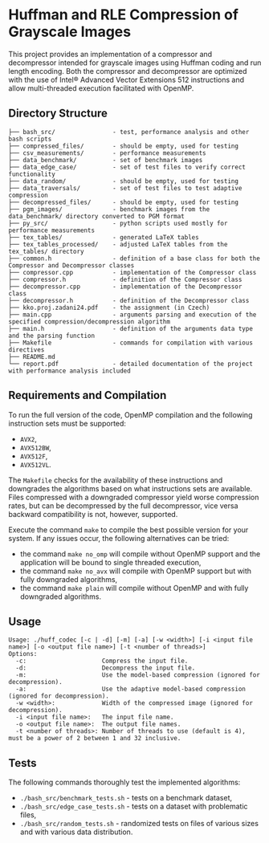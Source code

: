 # Huffman and RLE Compression of Grayscale Images
This project provides an implementation of a compressor and decompressor intended for grayscale images using Huffman coding and run length encoding. Both the compressor and decompressor are optimized with the use of Intel® Advanced Vector Extensions 512 instructions and allow multi-threaded execution facilitated with OpenMP.

## Directory Structure
```
├── bash_src/                - test, performance analysis and other bash scripts
├── compressed_files/        - should be empty, used for testing 
├── csv_measurements/        - performance measurements
├── data_benchmark/          - set of benchmark images
├── data_edge_case/          - set of test files to verify correct functionality
├── data_random/             - should be empty, used for testing
├── data_traversals/         - set of test files to test adaptive compression
├── decompressed_files/      - should be empty, used for testing
├── pgm_images/              - benchmark images from the data_benchmark/ directory converted to PGM format
├── py_src/                  - python scripts used mostly for performance measurements
├── tex_tables/              - generated LaTeX tables
├── tex_tables_processed/    - adjusted LaTeX tables from the tex_tables/ directory
├── common.h                 - definition of a base class for both the Compressor and Decompressor classes
├── compressor.cpp           - implementation of the Compressor class
├── compressor.h             - definition of the Compressor class
├── decompressor.cpp         - implementation of the Decompressor class
├── decompressor.h           - definition of the Decompressor class
├── kko.proj.zadani24.pdf    - the assignment (in Czech)
├── main.cpp                 - arguments parsing and execution of the specified compression/decompression algorithm
├── main.h                   - definition of the arguments data type and the parsing function 
├── Makefile                 - commands for compilation with various directives
├── README.md
└── report.pdf               - detailed documentation of the project with performance analysis included
```

## Requirements and Compilation
To run the full version of the code, OpenMP compilation and the following instruction sets must be supported:
* `AVX2`,
* `AVX512BW`,
* `AVX512F`,
* `AVX512VL`.

The `Makefile` checks for the availability of these instructions and downgrades the algorithms based on what instructions sets are available. Files compressed with a downgraded compressor yield worse compression rates, but can be decompressed by the full decompressor, vice versa backward compatibility is not, however, supported.

Execute the command `make` to compile the best possible version for your system. If any issues occur, the following alternatives can be tried:
* the command `make no_omp` will compile without OpenMP support and the application will be bound to single threaded execution, 
* the command `make no_avx` will compile with OpenMP support but with fully downgraded algorithms,
* the command `make plain` will compile without OpenMP and with fully downgraded algorithms.

## Usage
```
Usage: ./huff_codec [-c | -d] [-m] [-a] [-w <width>] [-i <input file name>] [-o <output file name>] [-t <number of threads>]
Options:
  -c:                     Compress the input file.
  -d:                     Decompress the input file.
  -m:                     Use the model-based compression (ignored for decompression).
  -a:                     Use the adaptive model-based compression (ignored for decompression).
  -w <width>:             Width of the compressed image (ignored for decompression).
  -i <input file name>:   The input file name.
  -o <output file name>:  The output file names.
  -t <number of threads>: Number of threads to use (default is 4), must be a power of 2 between 1 and 32 inclusive.
```

## Tests
The following commands thoroughly test the implemented algorithms:
* `./bash_src/benchmark_tests.sh` - tests on a benchmark dataset,
* `./bash_src/edge_case_tests.sh` - tests on a dataset with problematic files,
* `./bash_src/random_tests.sh` - randomized tests on files of various sizes and with various data distribution.
